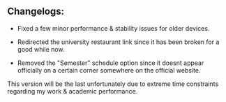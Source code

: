 Changelogs:
---


* Fixed a few minor performance & stability issues for older devices.

* Redirected the university restaurant link since it has been broken for a good while now.

* Removed the "Semester" schedule option since it doesnt appear officially on a certain corner somewhere on the official website.

This version will be the last unfortunately due to extreme time constraints regarding my work & academic performance.
